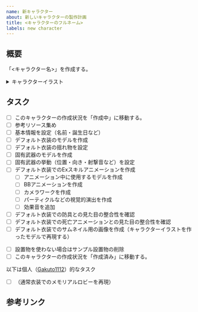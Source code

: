 ```yaml
---
name: 新キャラクター
about: 新しいキャラクターの製作計画
title: <キャラクターのフルネーム>
labels: new character
---
```


<!-- 「<>」内を適切なものに置き換えてください。 -->

## 概要
「<キャラクター名>」を作成する。

<details>
  <summary>キャラクターイラスト</summary>

  ![<キャラクター名>](https://www.example.com/character_illust.png)

  <!-- 上記URLをキャラクターイラストのものに置き換えてください。 -->
</details>

<!-- 何か特記事項があれば以下のコメントブロックを解除してそこに書いてください。 -->

<!--
## 備考
<ここに特記事項を書く>
 -->

## タスク
- [ ] このキャラクターの作成状況を「作成中」に移動する。
- [ ] 参考リソース集め
- [ ] 基本情報を設定（名前・誕生日など）
- [ ] デフォルト衣装のモデルを作成
- [ ] デフォルト衣装の揺れ物を設定
- [ ] 固有武器のモデルを作成
- [ ] 固有武器の挙動（位置・向き・射撃音など）を設定
- [ ] デフォルト衣装でのExスキルアニメーションを作成
   - [ ] アニメーション中に使用するモデルを作成
   - [ ] BBアニメーションを作成
   - [ ] カメラワークを作成
   - [ ] パーティクルなどの視覚的演出を作成
   - [ ] 効果音を追加
- [ ] デフォルト衣装での防具との見た目の整合性を確認
- [ ] デフォルト衣装での死亡アニメーションとの見た目の整合性を確認
- [ ] デフォルト衣装でのサムネイル用の画像を作成（キャラクターイラストを作ったモデルで再現する）

<!-- 衣装違いがある場合は、以下のコメントブロック内を衣装の数だけコピーしてここに追加してください。 -->

<!--
- [ ] <衣装名>衣装のモデルを作成
- [ ] <衣装名>衣装の揺れ物を設定
- [ ] <衣装名>衣装でのExスキルアニメーションを作成
   - [ ] アニメーション中に使用するモデルを作成
   - [ ] BBアニメーションを作成
   - [ ] カメラワークを作成
   - [ ] パーティクルなどの視覚的演出を作成
   - [ ] 効果音を追加
- [ ] <衣装名>衣装での防具との見た目の整合性を確認
- [ ] <衣装名>衣装での死亡アニメーションとの見た目の整合性を確認
- [ ] （<衣装名>衣装でのサムネイル用の画像を作成）
 -->

- [ ] 設置物を使わない場合はサンプル設置物の削除
- [ ] このキャラクターの作成状況を「作成済み」に移動する。

以下は個人（[Gakuto1112](https://github.com/Gakuto1112)）的なタスク

- [ ] （通常衣装でのメモリアルロビーを再現）

<!-- 衣装違いがある場合は、以下のコメントブロック内を衣装の数だけコピーしてここに追加してください。 -->

<!--
- [ ] （<衣装名>衣装でのメモリアルロビーを再現）
 -->

## 参考リンク
<!--
    ここに、キャラクターを製作する上で役に立ちそうなリンクを貼ります。
    主なソースはWikiからになると思います。
    Wikiの場合は次のリンクを使用してください。

    https://bluearchive.wikiru.jp/?<キャラクター名>
-->